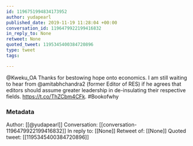 ```yaml
---
id: 1196751994834173952
author: yudapearl
published_date: 2019-11-19 11:28:04 +00:00
conversation_id: 1196479922199416832
in_reply_to: None
retweet: None
quoted_tweet: 1195345400384720896
type: tweet
tags:

---
```


@Kweku_OA Thanks for bestowing hope onto economics. I am still waiting to hear from @amitabhchandra2 (former Editor of RES) if  he agrees that editors should assume greater leadership in de-insulating their respective fields.
https://t.co/ThZCbm4CFk. #Bookofwhy

### Metadata

Author: [[@yudapearl]]
Conversation: [[conversation-1196479922199416832]]
In reply to: [[None]]
Retweet of: [[None]]
Quoted tweet: [[1195345400384720896]]
